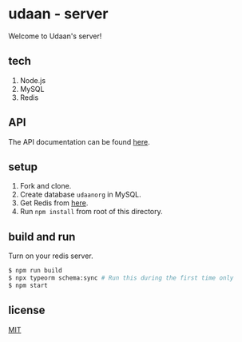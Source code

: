 # udaan - server

Welcome to Udaan's server!

## tech

1. Node.js
2. MySQL
3. Redis

## API

The API documentation can be found [here](./docs/API.md).

## setup

1. Fork and clone.
2. Create database `udaanorg` in MySQL.
3. Get Redis from [here](https://redis.io/download).
3. Run `npm install` from root of this directory.

## build and run

Turn on your redis server.
```bash
$ npm run build
$ npx typeorm schema:sync # Run this during the first time only
$ npm start
```

## license

[MIT](./LICENSE)

